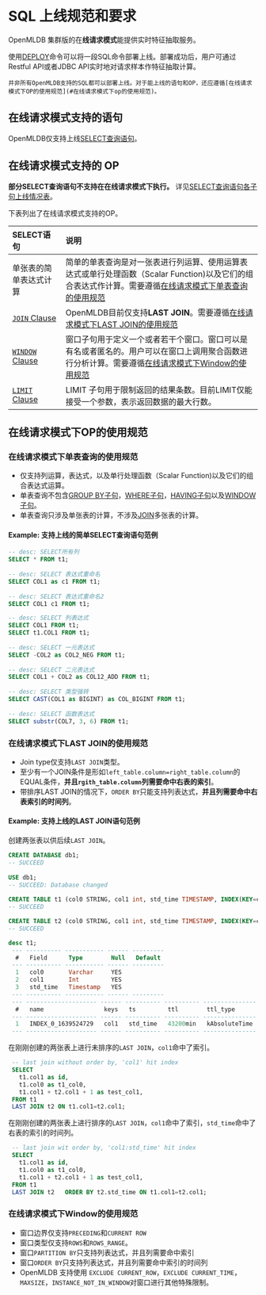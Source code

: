 # SQL 上线规范和要求

OpenMLDB 集群版的在**线请求模式**能提供实时特征抽取服务。

使用[DEPLOY](../deployment_manage/DEPLOY_STATEMENT.md)命令可以将一段SQL命令部署上线。部署成功后，用户可通过Restful API或者JDBC API实时地对请求样本作特征抽取计算。

```{important}
并非所有OpenMLDB支持的SQL都可以部署上线。对于能上线的语句和OP，还应遵循[在线请求模式下OP的使用规范](#在线请求模式下op的使用规范)。
```

## 在线请求模式支持的语句

OpenMLDB仅支持上线[SELECT查询语句](../dql/SELECT_STATEMENT.md)。

## 在线请求模式支持的 OP

**部分SELECT查询语句不支持在在线请求模式下执行。** 详见[SELECT查询语句各子句上线情况表](../dql/SELECT_STATEMENT.md#select语句元素)。

下表列出了在线请求模式支持的OP。

| SELECT语句                                   | 说明                                                                                                                                       |
|:-------------------------------------------|:-----------------------------------------------------------------------------------------------------------------------------------------|
| 单张表的简单表达式计算                                | 简单的单表查询是对一张表进行列运算、使用运算表达式或单行处理函数（Scalar Function)以及它们的组合表达式作计算。需要遵循[在线请求模式下单表查询的使用规范](#在线请求模式下单表查询的使用规范)                                 |
| [`JOIN` Clause](../dql/JOIN_CLAUSE.md)     | OpenMLDB目前仅支持**LAST JOIN**。需要遵循[在线请求模式下LAST JOIN的使用规范](#在线请求模式下last-join的使用规范)                                                           |
| [`WINDOW` Clause](../dql/WINDOW_CLAUSE.md) | 窗口子句用于定义一个或者若干个窗口。窗口可以是有名或者匿名的。用户可以在窗口上调用聚合函数进行分析计算。需要遵循[在线请求模式下Window的使用规范](#在线请求模式下window的使用规范) |
| [`LIMIT` Clause](../dql/LIMIT_CLAUSE.md)   | LIMIT 子句用于限制返回的结果条数。目前LIMIT仅能接受一个参数，表示返回数据的最大行数。                                                                                         |

## 在线请求模式下OP的使用规范

### 在线请求模式下单表查询的使用规范

- 仅支持列运算，表达式，以及单行处理函数（Scalar Function)以及它们的组合表达式运算。
- 单表查询不包含[GROUP BY子句](../dql/JOIN_CLAUSE.md)，[WHERE子句](../dql/WHERE_CLAUSE.md)，[HAVING子句](../dql/HAVING_CLAUSE.md)以及[WINDOW子句](../dql/WINDOW_CLAUSE.md)。
- 单表查询只涉及单张表的计算，不涉及[JOIN](../dql/JOIN_CLAUSE.md)多张表的计算。

#### Example: 支持上线的简单SELECT查询语句范例

```sql
-- desc: SELECT所有列
SELECT * FROM t1;
  
-- desc: SELECT 表达式重命名
SELECT COL1 as c1 FROM t1;
 
-- desc: SELECT 表达式重命名2
SELECT COL1 c1 FROM t1;

-- desc: SELECT 列表达式
SELECT COL1 FROM t1;
SELECT t1.COL1 FROM t1;
 
-- desc: SELECT 一元表达式
SELECT -COL2 as COL2_NEG FROM t1;
  
-- desc: SELECT 二元表达式
SELECT COL1 + COL2 as COL12_ADD FROM t1;
 
-- desc: SELECT 类型强转 
SELECT CAST(COL1 as BIGINT) as COL_BIGINT FROM t1;
  
-- desc: SELECT 函数表达式
SELECT substr(COL7, 3, 6) FROM t1;
```

### 在线请求模式下LAST JOIN的使用规范

- Join type仅支持`LAST JOIN`类型。
- 至少有一个JOIN条件是形如`left_table.column=right_table.column`的EQUAL条件，**并且`rgith_table.column`列需要命中右表的索引**。
- 带排序LAST JOIN的情况下，`ORDER BY`只能支持列表达式，**并且列需要命中右表索引的时间列**。

#### Example: 支持上线的LAST JOIN语句范例
创建两张表以供后续`LAST JOIN`。
```sql
CREATE DATABASE db1;
-- SUCCEED
    
USE db1;
-- SUCCEED: Database changed
    
CREATE TABLE t1 (col0 STRING, col1 int, std_time TIMESTAMP, INDEX(KEY=col1, TS=std_time, TTL_TYPE=absolute, TTL=30d));
-- SUCCEED

CREATE TABLE t2 (col0 STRING, col1 int, std_time TIMESTAMP, INDEX(KEY=col1, TS=std_time, TTL_TYPE=absolute, TTL=30d));
-- SUCCEED

desc t1;
 --- ---------- ----------- ------ --------- 
  #   Field      Type        Null   Default  
 --- ---------- ----------- ------ --------- 
  1   col0       Varchar     YES             
  2   col1       Int         YES             
  3   std_time   Timestamp   YES             
 --- ---------- ----------- ------ --------- 
 --- -------------------- ------ ---------- ---------- --------------- 
  #   name                 keys   ts         ttl        ttl_type       
 --- -------------------- ------ ---------- ---------- --------------- 
  1   INDEX_0_1639524729   col1   std_time   43200min   kAbsoluteTime  
 --- -------------------- ------ ---------- ---------- --------------- 
```
在刚刚创建的两张表上进行未排序的`LAST JOIN`，`col1`命中了索引。
```sql
 -- last join without order by, 'col1' hit index
 SELECT
   t1.col1 as id,
   t1.col0 as t1_col0,
   t1.col1 + t2.col1 + 1 as test_col1,
 FROM t1
 LAST JOIN t2 ON t1.col1=t2.col1;
 ```
在刚刚创建的两张表上进行排序的`LAST JOIN`，`col1`命中了索引，`std_time`命中了右表的索引的时间列。
```sql
 -- last join wit order by, 'col1:std_time' hit index
 SELECT
   t1.col1 as id,
   t1.col0 as t1_col0,
   t1.col1 + t2.col1 + 1 as test_col1,
 FROM t1
 LAST JOIN t2	ORDER BY t2.std_time ON t1.col1=t2.col1;
```

### 在线请求模式下Window的使用规范

- 窗口边界仅支持`PRECEDING`和`CURRENT ROW`
- 窗口类型仅支持`ROWS`和`ROWS_RANGE`。
- 窗口`PARTITION BY`只支持列表达式，并且列需要命中索引
- 窗口`ORDER BY`只支持列表达式，并且列需要命中索引的时间列
- OpenMLDB 支持使用 `EXCLUDE CURRENT_ROW`，`EXCLUDE CURRENT_TIME`，`MAXSIZE`，`INSTANCE_NOT_IN_WINDOW`对窗口进行其他特殊限制。

